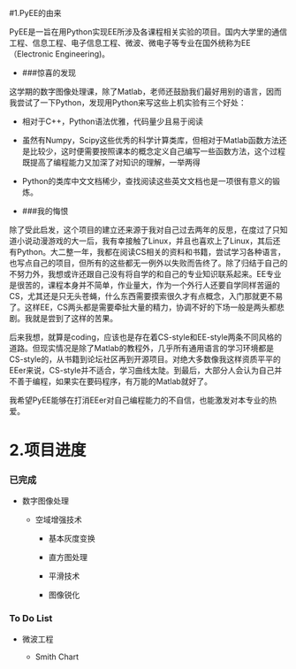 #1.PyEE的由来

PyEE是一旨在用Python实现EE所涉及各课程相关实验的项目。国内大学里的通信工程、信息工程、电子信息工程、微波、微电子等专业在国外统称为EE（Electronic Engineering)。

* ###惊喜的发现

这学期的数字图像处理课，除了Matlab，老师还鼓励我们最好用别的语言，因而我尝试了一下Python，发现用Python来写这些上机实验有三个好处：

+ 相对于C++，Python语法优雅，代码量少且易于阅读

+ 虽然有Numpy，Scipy这些优秀的科学计算类库，但相对于Matlab函数方法还是比较少，这时便需要按照课本的概念定义自己编写一些函数方法，这个过程既提高了编程能力又加深了对知识的理解，一举两得

+ Python的类库中文文档稀少，查找阅读这些英文文档也是一项很有意义的锻炼。

- ###我的悔恨

除了受此启发，这个项目的建立还来源于我对自己过去两年的反思，在度过了只知道小说动漫游戏的大一后，我有幸接触了Linux，并且也喜欢上了Linux，其后还有Python。大二整一年，我都在阅读CS相关的资料和书籍，尝试学习各种语言，也写点自己的项目，但所有的这些都无一例外以失败而告终了。除了归结于自己的不努力外，我想或许还跟自己没有将自学的和自己的专业知识联系起来。EE专业是很苦的，课程本身并不简单，作业量大，作为一个外行人还要自学同样苦逼的CS，尤其还是只无头苍蝇，什么东西需要摸索很久才有点概念，入门那就更不易了。这样EE，CS两头都是需要牵扯大量的精力，协调不好的下场一般是两头都悲剧。我就是尝到了这样的苦果。

后来我想，就算是coding，应该也是存在着CS-style和EE-style两条不同风格的道路。但现实情况是除了Matlab的教程外，几乎所有通用语言的学习环境都是CS-style的，从书籍到论坛社区再到开源项目。对绝大多数像我这样资质平平的EEer来说，CS-style并不适合，学习曲线太陡。到最后，大部分人会认为自己并不善于编程，如果实在要码程序，有万能的Matlab就好了。

我希望PyEE能够在打消EEer对自己编程能力的不自信，也能激发对本专业的热爱。

# 2.项目进度

### 已完成

* 数字图像处理

    + 空域增强技术
        
        - 基本灰度变换

        - 直方图处理
        
        - 平滑技术
    
        - 图像锐化

### To Do List    

* 微波工程

    + Smith Chart